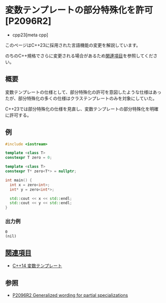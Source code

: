 # 変数テンプレートの部分特殊化を許可 [P2096R2]
* cpp23[meta cpp]

<!-- start lang caution -->

このページはC++23に採用された言語機能の変更を解説しています。

のちのC++規格でさらに変更される場合があるため[関連項目](#relative-page)を参照してください。

<!-- last lang caution -->

## 概要
変数テンプレートの仕様として、部分特殊化の許可を意図したような仕様はあったが、部分特殊化の多くの仕様はクラステンプレートのみを対象にしていた。

C++23では部分特殊化の仕様を見直し、変数テンプレートの部分特殊化を明確に許可する。


## 例
```cpp example
#include <iostream>

template <class T>
constexpr T zero = 0;

template <class T>
constexpr T* zero<T*> = nullptr;

int main() {
  int x = zero<int>;
  int* y = zero<int*>;

  std::cout << x << std::endl;
  std::cout << y << std::endl;
}
```

### 出力例
```
0
(nil)
```

## <a id="relative-page" href="#relative-page">関連項目</a>
- [C++14 変数テンプレート](/lang/cpp14/variable_templates.md)


## 参照
- [P2096R2 Generalized wording for partial specializations](https://www.open-std.org/jtc1/sc22/wg21/docs/papers/2020/p2096r2.html)

